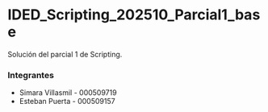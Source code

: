 # IDED_Scripting_202510_Parcial1_base
Solución del parcial 1 de Scripting.
### Integrantes
- Simara Villasmil - 000509719
- Esteban Puerta - 000509157
